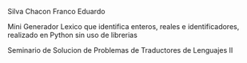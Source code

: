 Silva Chacon Franco Eduardo

Mini Generador Lexico que identifica enteros, reales e identificadores, realizado en Python sin uso de librerias

Seminario de Solucion de Problemas de Traductores de Lenguajes II
